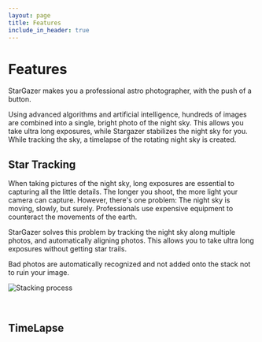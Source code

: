 ```yaml
---
layout: page
title: Features
include_in_header: true
---
```


# Features
StarGazer makes you a professional astro photographer, with the push of a button.

Using advanced algorithms and artificial intelligence, hundreds of images are combined into a single, bright photo of the night sky.
This allows you take ultra long exposures, while Stargazer stabilizes the night sky for you.
While tracking the sky, a timelapse of the rotating night sky is created.

## Star Tracking

When taking pictures of the night sky, long exposures are essential to capturing all the little details.
The longer you shoot, the more light your camera can capture.
However, there's one problem: The night sky is moving, slowly, but surely. 
Professionals use expensive equipment to counteract the movements of the earth.

StarGazer solves this problem by tracking the night sky along multiple photos, and automatically aligning photos.
This allows you to take ultra long exposures without getting star trails.

Bad photos are automatically recognized and not added onto the stack not to ruin your image.

![Stacking process](../assets/images/stacking.gif)

<br>

## TimeLapse